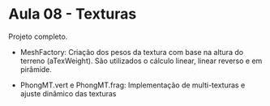 # Aula 08 - Texturas

Projeto completo.

* MeshFactory: Criação dos pesos da textura com base na altura do terreno (aTexWeight). São utilizados o cálculo linear,
linear reverso e em pirâmide.

* PhongMT.vert e PhongMT.frag: Implementação de multi-texturas e ajuste dinâmico das texturas